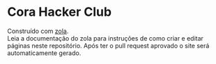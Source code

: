 # Cora Hacker Club
  
Construído com [zola](https://www.getzola.org/).  
Leia a documentação do zola para instruções de como criar e editar páginas neste repositório. Após ter o pull request aprovado o site será automaticamente gerado.